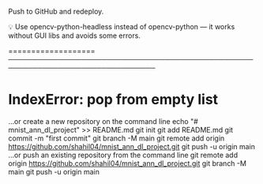 

Push to GitHub and redeploy.

💡 Use opencv-python-headless instead of opencv-python — it works without GUI libs and avoids some errors.


===================
────────────────────────────────────────────────────────────────────────────────

IndexError: pop from empty list
=================

…or create a new repository on the command line
echo "# mnist_ann_dl_project" >> README.md
git init
git add README.md
git commit -m "first commit"
git branch -M main
git remote add origin https://github.com/shahil04/mnist_ann_dl_project.git
git push -u origin main
…or push an existing repository from the command line
git remote add origin https://github.com/shahil04/mnist_ann_dl_project.git
git branch -M main
git push -u origin main